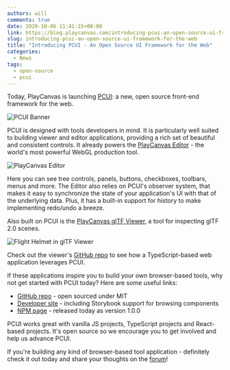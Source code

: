 ```yaml
---
authors: will
comments: true
date: 2020-10-06 11:41:15+00:00
link: https://blog.playcanvas.com/introducing-pcui-an-open-source-ui-framework-for-the-web/
slug: introducing-pcui-an-open-source-ui-framework-for-the-web
title: "Introducing PCUI - An Open Source UI Framework for the Web"
categories:
  - News
tags:
  - open-source
  - pcui
---
```


Today, PlayCanvas is launching [PCUI](https://github.com/playcanvas/pcui): a new, open source front-end framework for the web.

![PCUI Banner](/img/pcui-promo.png)

PCUI is designed with tools developers in mind. It is particularly well suited to building viewer and editor applications, providing a rich set of beautiful and consistent controls. It already powers the [PlayCanvas Editor](https://playcanvas.com/) - the world's most powerful WebGL production tool.

![PlayCanvas Editor](/img/editor-gi-demo.png)

Here you can see tree controls, panels, buttons, checkboxes, toolbars, menus and more. The Editor also relies on PCUI's observer system, that makes it easy to synchronize the state of your application's UI with that of the underlying data. Plus, it has a built-in support for history to make implementing redo/undo a breeze.

Also built on PCUI is the [PlayCanvas glTF Viewer](https://playcanvas.com/viewer), a tool for inspecting glTF 2.0 scenes.

![Flight Helmet in glTF Viewer](/img/gltf-viewer-flight-helmet.png)

Check out the viewer's [GitHub repo](https://github.com/playcanvas/playcanvas-viewer) to see how a TypeScript-based web application leverages PCUI.

If these applications inspire you to build your own browser-based tools, why not get started with PCUI today? Here are some useful links:

- [GitHub repo](https://github.com/playcanvas/pcui) - open sourced under MIT
- [Developer site](https://playcanvas.github.io/pcui/) - including Storybook support for browsing components
- [NPM page](https://www.npmjs.com/package/@playcanvas/pcui) - released today as version 1.0.0

PCUI works great with vanilla JS projects, TypeScript projects and React-based projects. It's open source so we encourage you to get involved and help us advance PCUI.

If you're building any kind of browser-based tool application - definitely check it out today and share your thoughts on the [forum](https://forum.playcanvas.com/t/introducing-pcui-an-open-source-ui-framework-for-the-web/15141)!
